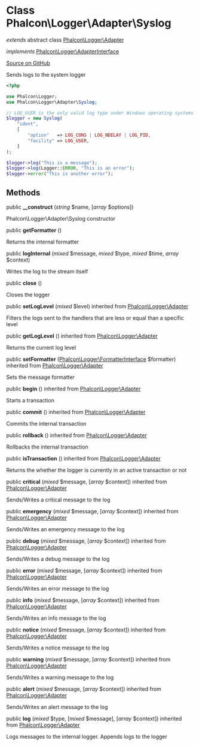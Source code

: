 # Class **Phalcon\\Logger\\Adapter\\Syslog**

*extends* abstract class [Phalcon\Logger\Adapter](/en/3.2/api/Phalcon_Logger_Adapter)

*implements* [Phalcon\Logger\AdapterInterface](/en/3.2/api/Phalcon_Logger_AdapterInterface)

<a href="https://github.com/phalcon/cphalcon/blob/master/phalcon/logger/adapter/syslog.zep" class="btn btn-default btn-sm">Source on GitHub</a>

Sends logs to the system logger

```php
<?php

use Phalcon\Logger;
use Phalcon\Logger\Adapter\Syslog;

// LOG_USER is the only valid log type under Windows operating systems
$logger = new Syslog(
    "ident",
    [
        "option"   => LOG_CONS | LOG_NDELAY | LOG_PID,
        "facility" => LOG_USER,
    ]
);

$logger->log("This is a message");
$logger->log(Logger::ERROR, "This is an error");
$logger->error("This is another error");

```


## Methods
public  **__construct** (*string* $name, [*array* $options])

Phalcon\\Logger\\Adapter\\Syslog constructor



public  **getFormatter** ()

Returns the internal formatter



public  **logInternal** (*mixed* $message, *mixed* $type, *mixed* $time, *array* $context)

Writes the log to the stream itself



public  **close** ()

Closes the logger



public  **setLogLevel** (*mixed* $level) inherited from [Phalcon\Logger\Adapter](/en/3.2/api/Phalcon_Logger_Adapter)

Filters the logs sent to the handlers that are less or equal than a specific level



public  **getLogLevel** () inherited from [Phalcon\Logger\Adapter](/en/3.2/api/Phalcon_Logger_Adapter)

Returns the current log level



public  **setFormatter** ([Phalcon\Logger\FormatterInterface](/en/3.2/api/Phalcon_Logger_FormatterInterface) $formatter) inherited from [Phalcon\Logger\Adapter](/en/3.2/api/Phalcon_Logger_Adapter)

Sets the message formatter



public  **begin** () inherited from [Phalcon\Logger\Adapter](/en/3.2/api/Phalcon_Logger_Adapter)

Starts a transaction



public  **commit** () inherited from [Phalcon\Logger\Adapter](/en/3.2/api/Phalcon_Logger_Adapter)

Commits the internal transaction



public  **rollback** () inherited from [Phalcon\Logger\Adapter](/en/3.2/api/Phalcon_Logger_Adapter)

Rollbacks the internal transaction



public  **isTransaction** () inherited from [Phalcon\Logger\Adapter](/en/3.2/api/Phalcon_Logger_Adapter)

Returns the whether the logger is currently in an active transaction or not



public  **critical** (*mixed* $message, [*array* $context]) inherited from [Phalcon\Logger\Adapter](/en/3.2/api/Phalcon_Logger_Adapter)

Sends/Writes a critical message to the log



public  **emergency** (*mixed* $message, [*array* $context]) inherited from [Phalcon\Logger\Adapter](/en/3.2/api/Phalcon_Logger_Adapter)

Sends/Writes an emergency message to the log



public  **debug** (*mixed* $message, [*array* $context]) inherited from [Phalcon\Logger\Adapter](/en/3.2/api/Phalcon_Logger_Adapter)

Sends/Writes a debug message to the log



public  **error** (*mixed* $message, [*array* $context]) inherited from [Phalcon\Logger\Adapter](/en/3.2/api/Phalcon_Logger_Adapter)

Sends/Writes an error message to the log



public  **info** (*mixed* $message, [*array* $context]) inherited from [Phalcon\Logger\Adapter](/en/3.2/api/Phalcon_Logger_Adapter)

Sends/Writes an info message to the log



public  **notice** (*mixed* $message, [*array* $context]) inherited from [Phalcon\Logger\Adapter](/en/3.2/api/Phalcon_Logger_Adapter)

Sends/Writes a notice message to the log



public  **warning** (*mixed* $message, [*array* $context]) inherited from [Phalcon\Logger\Adapter](/en/3.2/api/Phalcon_Logger_Adapter)

Sends/Writes a warning message to the log



public  **alert** (*mixed* $message, [*array* $context]) inherited from [Phalcon\Logger\Adapter](/en/3.2/api/Phalcon_Logger_Adapter)

Sends/Writes an alert message to the log



public  **log** (*mixed* $type, [*mixed* $message], [*array* $context]) inherited from [Phalcon\Logger\Adapter](/en/3.2/api/Phalcon_Logger_Adapter)

Logs messages to the internal logger. Appends logs to the logger




